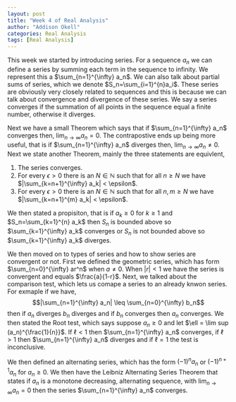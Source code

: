 ```yaml
---
layout: post
title: "Week 4 of Real Analysis"
author: "Addison Okell"
categories: Real Analysis
tags: [Real Analysis]
---
```

This week we started by introducing series. For a sequence $a_n$ we can define a series by summing each term in the sequence to infinity. We represent this a 
$\sum_{n=1}^{\infty} a_n$. We can also talk about partial sums of series, which we denote $S_n=\sum_{i=1}^{n}a_i$. These series are obviously very closely related to sequences and this is because we can talk about convergence and divergence of these series. We say a series converges if the summation of all points in the sequence equal a finite number, otherwise it diverges. 

Next we have a small Theorem which says that if $\sum_{n=1}^{\infty} a_n$ converges then, $\lim_{n \to \infty} a_n=0$. The contrapostive ends up being more useful, that is if $\sum_{n=1}^{\infty} a_n$ diverges then, $\lim_{n \to \infty} a_n \neq 0$. Next we state another Theorem, mainly the three statements are equivlent,

1. The series converges.
2. For every $\epsilon > 0$ there is an $N \in \mathbb{N}$ such that for all $n \geq N$ we have $|\sum_{k=n+1}^{\infty} a_k| < \epsilon$.
3. For every $\epsilon > 0$ there is an $N \in \mathbb{N}$ such that for all $n,m \geq N$ we have $|\sum_{k=n+1}^{m} a_k| < \epsilon$.

We then stated a propisiton, that is if $a_k \geq 0$ for $k \geq 1$ and $S_n=\sum_{k=1}^{n} a_k$ then $S_n$ is bounded above so $\sum_{k=1}^{\infty} a_k$ converges or $S_n$ is not bounded above so $\sum_{k=1}^{\infty} a_k$ diverges.

We then moved on to types of series and how to show series are convergent or not. First we defined the geometric series, which has form $\sum_{n=0}^{\infty} ar^n$ when $a \neq 0$. When $|r|<1$ we have the series is convergent and equals $\frac{a}{1-r}$. Next, we talked about the comparison test, which lets us comape a series to an already knwon series. For exmaple if we have,
$$|\sum_{n=1}^{\infty} a_n| \leq \sum_{n=0}^{\infty} b_n$$
then if $a_n$ diverges $b_n$ diverges and if $b_n$ converges then $a_n$ converges. We then stated the Root test, which says suppose $a_n \geq 0$ and let $\ell = \lim sup (a_n)^{\frac{1}{n}}$. If $\ell < 1$ then $\sum_{n=1}^{\infty} a_n$ converges, if $\ell > 1$ then $\sum_{n=1}^{\infty} a_n$ diverges and if $\ell = 1$ the test is inconclusive. 

We then defined an alternating series, which has the form $(-1)^na_n$ or $(-1)^{n+1}a_n$ for $a_n \geq 0$. We then have the Leibniz Alternating Series Theorem that states if $a_n$ is a monotone decreasing, alternating sequence, with $\lim_{n \to \infty} a_n =0$ then the series $\sum_{n=1}^{\infty} a_n$ converges.
